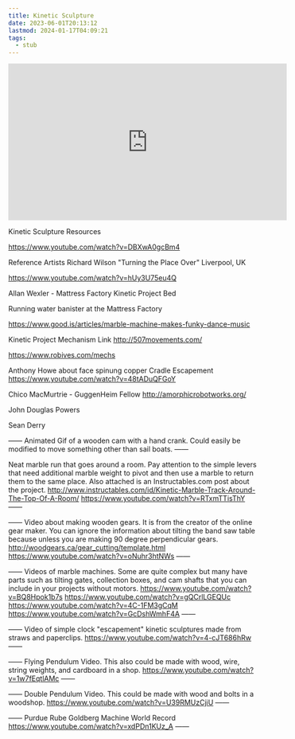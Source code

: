 ```yaml
---
title: Kinetic Sculpture
date: 2023-06-01T20:13:12
lastmod: 2024-01-17T04:09:21
tags:
  - stub
---
```


<div class="iframe-16-9-container">
<iframe class="youTubeIframe" width="560" height="315" src="https://www.youtube.com/embed/78KAipp2Z2o?si=9dKBAH-hrjueiSfg" title="YouTube video player" frameborder="0" allow="accelerometer; autoplay; clipboard-write; encrypted-media; gyroscope; picture-in-picture; web-share" allowfullscreen></iframe>
</div>

Kinetic Sculpture Resources

https://www.youtube.com/watch?v=DBXwA0gcBm4

Reference Artists Richard Wilson "Turning the Place Over" Liverpool, UK

https://www.youtube.com/watch?v=hUy3U75eu4Q

Allan Wexler - Mattress Factory Kinetic Project Bed

Running water banister at the Mattress Factory

https://www.good.is/articles/marble-machine-makes-funky-dance-music

Kinetic Project Mechanism Link
http://507movements.com/

https://www.robives.com/mechs

Anthony Howe about face spinung copper
Cradle Escapement
https://www.youtube.com/watch?v=48tADuQFGoY

Chico MacMurtrie - GuggenHeim Fellow
http://amorphicrobotworks.org/

John Douglas Powers

Sean Derry

——
Animated Gif of a wooden cam with a hand crank. Could easily be modified to move something other than sail boats.
——

Neat marble run that goes around a room. Pay attention to the simple levers that need additional marble weight to pivot and then use a marble to return them to the same place. Also attached is an Instructables.com post about the project.
http://www.instructables.com/id/Kinetic-Marble-Track-Around-The-Top-Of-A-Room/
https://www.youtube.com/watch?v=RTxmTTisThY
——

——
Video about making wooden gears. It is from the creator of the online gear maker. You can ignore the information about tilting the band saw table because unless you are making 90 degree perpendicular gears.
http://woodgears.ca/gear_cutting/template.html
https://www.youtube.com/watch?v=oNuhr3htNWs
——

——
Videos of marble machines. Some are quite complex but many have parts such as tilting gates, collection boxes, and cam shafts that you can include in your projects without motors.
https://www.youtube.com/watch?v=BQ8Hpok1b7s
https://www.youtube.com/watch?v=gQCrlLGEQUc
https://www.youtube.com/watch?v=4C-1FM3gCqM
https://www.youtube.com/watch?v=GcDshWmhF4A
——

——
Video of simple clock "escapement" kinetic sculptures made from straws and paperclips.
https://www.youtube.com/watch?v=4-cJT686hRw
——

——
Flying Pendulum Video. This also could be made with wood, wire, string weights, and cardboard in a shop.
https://www.youtube.com/watch?v=1w7fEqtlAMc
——

——
Double Pendulum Video. This could be made with wood and bolts in a woodshop.
https://www.youtube.com/watch?v=U39RMUzCjiU
——

——
Purdue Rube Goldberg Machine World Record
https://www.youtube.com/watch?v=xdPDn1KUz_A
——
